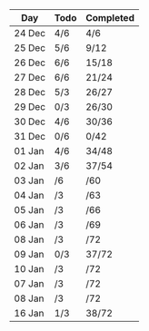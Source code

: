 | Day | Todo | Completed
--- | --- | ---
24 Dec | 4/6 | 4/6
25 Dec | 5/6 | 9/12
26 Dec | 6/6 | 15/18
27 Dec | 6/6 | 21/24
28 Dec | 5/3 | 26/27
29 Dec | 0/3 | 26/30
30 Dec | 4/6 | 30/36
31 Dec | 0/6 | 0/42
01 Jan | 4/6 | 34/48
02 Jan | 3/6 | 37/54
03 Jan |  /6 |  /60
04 Jan |  /3 |  /63
05 Jan |  /3 |  /66
06 Jan |  /3 |  /69
08 Jan |  /3 |  /72
09 Jan | 0/3 | 37/72
10 Jan |  /3 |  /72
07 Jan |  /3 |  /72
08 Jan |  /3 |  /72
16 Jan | 1/3 | 38/72
